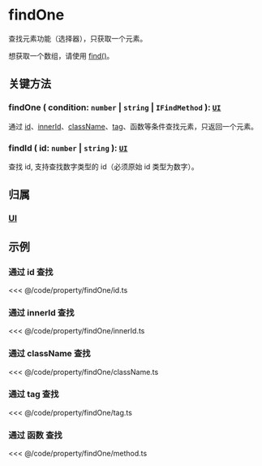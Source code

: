 # findOne

查找元素功能（选择器），只获取一个元素。

想获取一个数组，请使用 [find()](./find.md)。

## 关键方法

### findOne ( condition: `number` | `string` | `IFindMethod` ): [`UI`](/reference/display/UI.md)

通过 [id](/reference/property/layer.md)、[innerId](/reference/property/layer.md#只读属性)、[className](/reference/property/layer.md)、[tag](/reference/property/layer.md#只读属性)、函数等条件查找元素，只返回一个元素。

### findId ( id: `number` | `string` ): [`UI`](/reference/display/UI.md)

查找 id, 支持查找数字类型的 id（必须原始 id 类型为数字）。

## 归属

### [UI](/reference/display/UI.md#查找元素)

## 示例

### 通过 id 查找

<<< @/code/property/findOne/id.ts

### 通过 innerId 查找

<<< @/code/property/findOne/innerId.ts

### 通过 className 查找

<<< @/code/property/findOne/className.ts

### 通过 tag 查找

<<< @/code/property/findOne/tag.ts

### 通过 函数 查找

<<< @/code/property/findOne/method.ts
